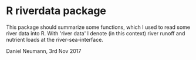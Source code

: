 # R riverdata package

This package should summarize some functions, which I used to read some river 
data into R. With 'river data' I denote (in this context) river runoff and 
nutrient loads at the river-sea-interface.

Daniel Neumann, 3rd Nov 2017
